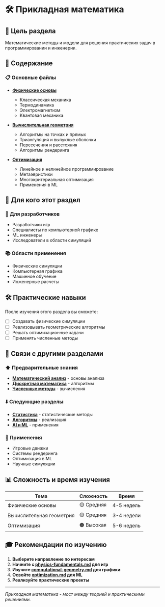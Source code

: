 # 🛠️ Прикладная математика

## 🎯 Цель раздела

Математические методы и модели для решения практических задач в программировании и инженерии.

## 📖 Содержание

### 📋 **Основные файлы**
- **[Физические основы](./physics-fundamentals.md)**
  - Классическая механика
  - Термодинамика
  - Электромагнетизм
  - Квантовая механика

- **[Вычислительная геометрия](./computational-geometry.md)**
  - Алгоритмы на точках и прямых
  - Триангуляция и выпуклые оболочки
  - Пересечения и расстояния
  - Алгоритмы рендеринга

- **[Оптимизация](./optimization.md)**
  - Линейное и нелинейное программирование
  - Метаэвристики
  - Многокритериальная оптимизация
  - Применения в ML

## 🎯 Для кого этот раздел

### 🚀 **Для разработчиков**
- Разработчики игр
- Специалисты по компьютерной графике
- ML инженеры
- Исследователи в области симуляций

### 📚 **Области применения**
- Физические симуляции
- Компьютерная графика
- Машинное обучение
- Инженерные расчеты

## 🛠️ Практические навыки

После изучения этого раздела вы сможете:
- [ ] Создавать физические симуляции
- [ ] Реализовывать геометрические алгоритмы
- [ ] Решать оптимизационные задачи
- [ ] Применять численные методы

## 🔗 Связи с другими разделами

### ⬆️ **Предварительные знания**
- **[Математический анализ](../analysis/)** - основы анализа
- **[Дискретная математика](../discrete/)** - алгоритмы
- **[Численные методы](../analysis/numerical-methods.md)** - вычисления

### ⬇️ **Следующие разделы**
- **[Статистика](../statistics/)** - статистические методы
- **[Алгоритмы](../algorithms/)** - реализация
- **[AI и ML](../../ai-llm/)** - применения

### 🔄 **Применения**
- Игровые движки
- Системы рендеринга
- Оптимизация в ML
- Научные симуляции

## 📊 Сложность и время изучения

| Тема | Сложность | Время |
|------|-----------|-------|
| Физические основы | 🟡 Средняя | 4-5 недель |
| Вычислительная геометрия | 🟡 Средняя | 3-4 недели |
| Оптимизация | 🟠 Высокая | 5-6 недель |

## 🎓 Рекомендации по изучению

1. **Выберите направление по интересам**
2. **Начните с [physics-fundamentals.md](./physics-fundamentals.md) для игр**
3. **Изучите [computational-geometry.md](./computational-geometry.md) для графики**
4. **Освойте [optimization.md](./optimization.md) для ML**
5. **Реализуйте практические проекты**

---

*Прикладная математика - мост между теорией и практическими решениями.* 